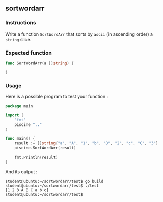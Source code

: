## sortwordarr

### Instructions

Write a function `SortWordArr` that sorts by `ascii` (in ascending order) a `string` slice.

### Expected function

```go
func SortWordArr(a []string) {

}
```

### Usage

Here is a possible program to test your function :

```go
package main

import (
	"fmt"
	piscine ".."
)

func main() {
	result := []string{"a", "A", "1", "b", "B", "2", "c", "C", "3"}
	piscine.SortWordArr(result)

	fmt.Println(result)
}
```

And its output :

```console
student@ubuntu:~/sortwordarr/test$ go build
student@ubuntu:~/sortwordarr/test$ ./test
[1 2 3 A B C a b c]
student@ubuntu:~/sortwordarr/test$
```
